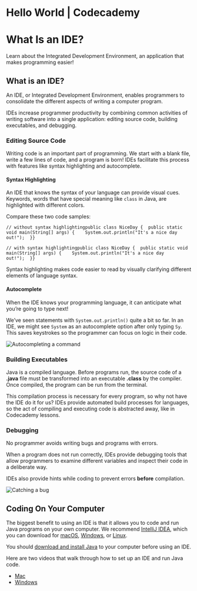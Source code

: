 # Hello World | Codecademy

# What Is an IDE?

Learn about the Integrated Development Environment, an application that makes programming easier!

## What is an IDE?

An IDE, or Integrated Development Environment, enables programmers to consolidate the different aspects of writing a computer program.

IDEs increase programmer productivity by combining common activities of writing software into a single application: editing source code, building executables, and debugging.

### Editing Source Code

Writing code is an important part of programming. We start with a blank file, write a few lines of code, and a program is born! IDEs facilitate this process with features like syntax highlighting and autocomplete.

#### Syntax Highlighting

An IDE that knows the syntax of your language can provide visual cues. Keywords, words that have special meaning like `class` in Java, are highlighted with different colors.

Compare these two code samples:

```
// without syntax highlightingpublic class NiceDay {  public static void main(String[] args) {    System.out.println("It's a nice day out!");  }}
```

```
// with syntax highlightingpublic class NiceDay {  public static void main(String[] args) {    System.out.println("It's a nice day out!");  }}
```

Syntax highlighting makes code easier to read by visually clarifying different elements of language syntax.

#### Autocomplete

When the IDE knows your programming language, it can anticipate what you’re going to type next!

We’ve seen statements with `System.out.println()` quite a bit so far. In an IDE, we might see `System` as an autocomplete option after only typing `Sy`. This saves keystrokes so the programmer can focus on logic in their code.

![Autocompleting a command](https://content.codecademy.com/courses/learn-java/revised-2019/autocomplete_v2.gif)

### Building Executables

Java is a compiled language. Before programs run, the source code of a **.java** file must be transformed into an executable **.class** by the compiler. Once compiled, the program can be run from the terminal.

This compilation process is necessary for every program, so why not have the IDE do it for us? IDEs provide automated build processes for languages, so the act of compiling and executing code is abstracted away, like in Codecademy lessons.

### Debugging

No programmer avoids writing bugs and programs with errors.

When a program does not run correctly, IDEs provide debugging tools that allow programmers to examine different variables and inspect their code in a deliberate way.

IDEs also provide hints while coding to prevent errors **before** compilation.

![Catching a bug](https://content.codecademy.com/courses/learn-java/revised-2019/debugging_v2.png)

## Coding On Your Computer

The biggest benefit to using an IDE is that it allows you to code and run Java programs on your own computer. We recommend [IntelliJ IDEA](https://www.jetbrains.com/idea/), which you can download for [macOS](https://www.jetbrains.com/idea/download/#section=mac), [Windows](https://www.jetbrains.com/idea/download/#section=windows), or [Linux](https://www.jetbrains.com/idea/download/#section=linux).

You should [download and install Java](https://www.oracle.com/technetwork/java/javase/downloads/jdk8-downloads-2133151.html) to your computer before using an IDE.

Here are two videos that walk through how to set up an IDE and run Java code.

-   [Mac](https://youtu.be/TjYTpEOiNAI)
-   [Windows](https://youtu.be/6FmUcUMkZVQ)
